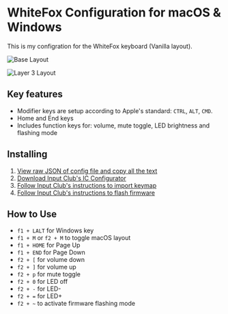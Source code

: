 # WhiteFox Configuration for macOS & Windows

This is my configration for the WhiteFox keyboard (Vanilla layout).

![Base Layout](https://i.imgur.com/G0oSi05.png)

![Layer 3 Layout](https://i.imgur.com/Cf1Bs15.png)

## Key features
* Modifier keys are setup according to Apple's standard: `CTRL`, `ALT`, `CMD`.
* Home and End keys
* Includes function keys for: volume, mute toggle, LED brightness and flashing mode

## Installing 
1. [View raw JSON of config file and copy all the text](https://raw.githubusercontent.com/robertxluo/whitefox-keyboard-config/master/whitefox-config.json)
2. [Download Input Club's IC Configurator](https://kiibohd.github.io/wiki/#/Quickstart)
3. [Follow Input Club's instructions to import keymap](https://kiibohd.github.io/wiki/#/Configurator/LoadSave?id=loading)
4. [Follow Input Club's instructions to flash firmware](https://kiibohd.github.io/wiki/#/Quickstart?id=applying-your-changes)

## How to Use

* `f1 + LALT` for Windows key
* `f1 + M` or `f2 + M` to toggle macOS layout
* `f1 + HOME` for Page Up
* `f1 + END` for Page Down
* `f2 + [` for volume down
* `f2 + ]` for volume up
* `f2 + p` for mute toggle
* `f2 + 0` for LED off
* `f2 + -` for LED-
* `f2 + =` for LED+
* `f2 + ~` to activate firmware flashing mode
